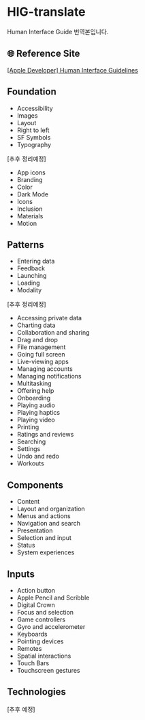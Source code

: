 # HIG-translate
Human Interface Guide 번역본입니다.   

## 🌐 Reference Site
[[Apple Developer] Human Interface Guidelines](https://developer.apple.com/design/human-interface-guidelines/platforms/overview)

## Foundation
- Accessibility
- Images
- Layout
- Right to left
- SF Symbols
- Typography

[추후 정리예정]
- App icons
- Branding
- Color
- Dark Mode
- Icons
- Inclusion
- Materials
- Motion

## Patterns
- Entering data
- Feedback
- Launching
- Loading
- Modality
  
[추후 정리예정]
- Accessing private data
- Charting data
- Collaboration and sharing
- Drag and drop
- File management
- Going full screen
- Live-viewing apps
- Managing accounts
- Managing notifications
- Multitasking
- Offering help
- Onboarding
- Playing audio
- Playing haptics
- Playing video
- Printing
- Ratings and reviews
- Searching
- Settings
- Undo and redo
- Workouts

## Components
- Content
- Layout and organization
- Menus and actions
- Navigation and search
- Presentation
- Selection and input
- Status
- System experiences

## Inputs
- Action button
- Apple Pencil and Scribble
- Digital Crown
- Focus and selection
- Game controllers
- Gyro and accelerometer
- Keyboards
- Pointing devices
- Remotes
- Spatial interactions
- Touch Bars
- Touchscreen gestures

## Technologies
[추후 예정]